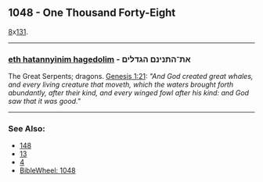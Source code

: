 ## 1048 - One Thousand Forty-Eight
[8](8)x[131](131).

---

### [eth hatannyinim hagedolim](/keys/ATh-HThNINM.HGDLIM) - את־התנינם הגדלים
The Great Serpents; dragons. [Genesis 1:21](https://biblehub.com/genesis/1-21.htm): *"And God created great whales, and every living creature that moveth, which the waters brought forth abundantly, after their kind, and every winged fowl after his kind: and God saw that it was good."*

---

### See Also:

- [148](148)
- [13](13)
- [4](4)
- [BibleWheel: 1048](https://www.biblewheel.com//GR/GR_Database.php?Gem_Number=1048)
